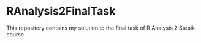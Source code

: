 # RAnalysis2FinalTask
This repository contains my solution to the final task of R Analysis 2 Stepik course.

